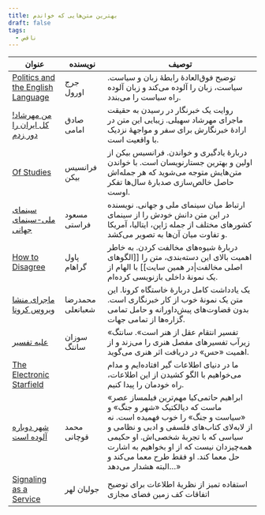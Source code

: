 ```yaml
---
title: بهترین متن‌هایی که خواندم
draft: false
tags:
  - ناقص
---
```


| عنوان                                                                                                                                                                                                                                                                                                                                                                      | نویسنده          | توصیف                                                                                                                                                                                                                                                                                            |
| -------------------------------------------------------------------------------------------------------------------------------------------------------------------------------------------------------------------------------------------------------------------------------------------------------------------------------------------------------------------------- | ---------------- | ------------------------------------------------------------------------------------------------------------------------------------------------------------------------------------------------------------------------------------------------------------------------------------------------ |
| [Politics and the English Language](https://www.orwellfoundation.com/the-orwell-foundation/orwell/essays-and-other-works/politics-and-the-english-language/)                                                                                                                                                                                                               | جرج اورول        | توضیح فوق‌العادهٔ رابطهٔ زبان و سیاست. سیاست، زبان را آلوده می‌کند و زبان آلوده راه سیاست را می‌بندد.                                                                                                                                                                                            |
| [من مهرشاد! کل ایران را دور زدم](https://farhikhtegandaily.com/news/67653/%D9%85%D9%86-%D9%85%D9%87%D8%B1%D8%B4%D8%A7%D8%AF!-%DA%A9%D9%84-%D8%A7%DB%8C%D8%B1%D8%A7%D9%86-%D8%B1%D8%A7-%D8%AF%D9%88%D8%B1-%D8%B2%D8%AF%D9%85/)                                                                                                                                              | صادق امامی       | روایت یک خبرنگار در رسیدن به حقیقت ماجرای مهرشاد سهیلی. زیبایی این متن در ارادهٔ خبرنگارش برای سفر و مواجههٔ نزدیک با واقعیت است.                                                                                                                                                                |
| [Of Studies](https://www.gutenberg.org/files/56463/56463-h/56463-h.htm#Page_266)                                                                                                                                                                                                                                                                                           | فرانسیس بیکن     | دربارهٔ یادگیری و خواندن. فرانسیس بیکن از اولین و بهترین جستارنویسان است. با خواندن متن‌هایش متوجه می‌شوید که هر جمله‌اش حاصل خالص‌سازی صدبارهٔ سال‌ها تفکر اوست.                                                                                                                                |
| [سینمای ملی-سینمای جهانی](https://farasati.blogsky.com/1396/08/12/post-382/%d8%a8%d8%a7%d8%b2%d8%ae%d9%88%d8%a7%d9%86%db%8c-%da%a9%d9%84%d8%a7%d9%85%d9%90-%d8%a2%d9%82%d8%a7%db%8c-%d9%86%d9%82%d8%af-%d8%a7%db%8c%d8%b1%d8%a7%d9%86-4-%d8%b3%db%8c%d9%86%d9%85%d8%a7%db%8c-%d9%85%d9%84%db%8c%d8%8c-%d8%b3%db%8c%d9%86%d9%85%d8%a7%db%8c-%d8%ac%d9%87%d8%a7%d9%86%db%8c) | مسعود فراستی     | ارتباط میان سینمای ملی و جهانی. نویسنده در این متن دانش خودش را از سینمای کشورهای مختلف از جمله ژاپن، ایتالیا، آمریکا و تفاوت میان آن‌ها به تصویر می‌کشد.                                                                                                                                        |
| [How to Disagree](http://www.paulgraham.com/disagree.html)                                                                                                                                                                                                                                                                                                                 | پاول گراهام      | دربارهٔ شیوه‌های مخالفت کردن. به خاطر اهمیت بالای این دسته‌بندی، متن را [[الگوهای اصلی مخالفت\|در همین سایت]] با الهام از یک نمونهٔ داخلی بازنویسی کرده‌ام.                                                                                                                                      |
| [ماجرای منشا ویروس کرونا](https://mrshabanali.com/corona/)                                                                                                                                                                                                                                                                                                                 | محمدرضا شعبانعلی | یک یادداشت کامل دربارهٔ خاستگاه کرونا. این متن یک نمونهٔ خوب از کار خبرنگاری است. بدون قضاوت‌های پیش‌داورانه و حامل تمامی گزاره‌ها از تمامی جهات.                                                                                                                                                |
| [علیه تفسیر](https://taaghche.com/book/82236/%D8%B9%D9%84%DB%8C%D9%87-%D8%AA%D9%81%D8%B3%DB%8C%D8%B1)                                                                                                                                                                                                                                                                      | سوزان سانتگ      | «تفسیر انتقام عقل از هنر است». سانتگ زیرآب تفسیرهای مفصل هنری را می‌زند و از اهمیت «حس» در دریافت اثر هنری می‌گوید.                                                                                                                                                                              |
| [The Electronic Starfield](https://www.gurwinder.blog/p/the-electronic-starfield?s=r)                                                                                                                                                                                                                                                                                      |                  | ما در دنیای اطلاعات گیر افتاده‌ایم و مدام می‌خواهیم با الگو کشیدن از این اطلاعات، راه خودمان را پیدا کنیم.                                                                                                                                                                                       |
| [شهر دوباره آلوده است](https://www.manzoom.ir/review/9143267/)                                                                                                                                                                                                                                                                                                             | محمد قوچانی      | «ابراهیم حاتمی‌کیا مهم‌ترین فیلمساز عصر ماست که دیالکتیک «شهر و جنگ» و «سیاست و جنگ» را خوب فهمیده است. نه از لابه‌لای کتاب‌های فلسفی و ادبی و نظامی و سیاسی که با تجربهٔ شخصی‌اش. او حکیمی همه‌چیزدان نیست که از او بخواهیم به اشارت حل معما کند. او فقط طرح معما می‌کند و البته هشدار می‌دهد…» |
| [Signaling as a Service](https://julian.digital/2020/03/28/signaling-as-a-service/)                                                                                                                                                                                                                                                                                        | جولیان لهر       | استفاده تمیز از نظریهٔ اطلاعات برای توضیح اتفاقات کف زمین فضای مجازی                                                                                                                                                                                                                             |
























